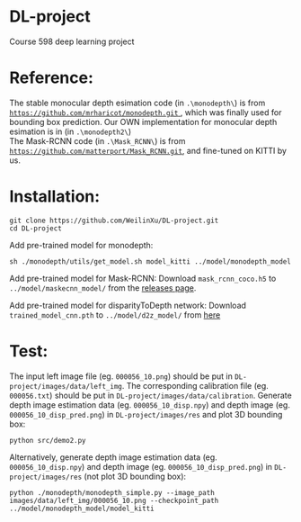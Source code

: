 # DL-project
Course 598 deep learning project

# Reference:
The stable monocular depth esimation code (in `.\monodepth\`) is from [`https://github.com/mrharicot/monodepth.git`
](https://github.com/mrharicot/monodepth.git), which was finally used for bounding box prediction. Our OWN implementation for 
monocular depth esimation is in (in `.\monodepth2\`)  
The Mask-RCNN code (in `.\Mask_RCNN\`) is from [`https://github.com/matterport/Mask_RCNN.git`](https://github.com/matterport/Mask_RCNN.git), and fine-tuned on KITTI by us.

# Installation:
```
git clone https://github.com/WeilinXu/DL-project.git
cd DL-project
```
Add pre-trained model for monodepth:
```
sh ./monodepth/utils/get_model.sh model_kitti ../model/monodepth_model
```
Add pre-trained model for Mask-RCNN:
Download `mask_rcnn_coco.h5` to `../model/maskecnn_model/` from the [releases page](https://github.com/matterport/Mask_RCNN/releases).

Add pre-trained model for disparityToDepth network:
Download `trained_model_cnn.pth` to `../model/d2z_model/` from [here](https://drive.google.com/open?id=1Q96jg1m1AYChdF6OBT1pm3HMIE8kl_vI)

# Test:
The input left image file (eg. `000056_10.png`) should be put in `DL-project/images/data/left_img`.
The corresponding calibration file (eg. `000056.txt`) should be put in `DL-project/images/data/calibration`.
Generate depth image estimation data (eg. `000056_10_disp.npy`) and depth image (eg. `000056_10_disp_pred.png`) in `DL-project/images/res` and plot 3D bounding box:
```
python src/demo2.py
```
Alternatively, generate depth image estimation data (eg. `000056_10_disp.npy`) and depth image (eg. `000056_10_disp_pred.png`) in `DL-project/images/res` (not plot 3D bounding box):
```
python ./monodepth/monodepth_simple.py --image_path images/data/left_img/000056_10.png --checkpoint_path ../model/monodepth_model/model_kitti
```

